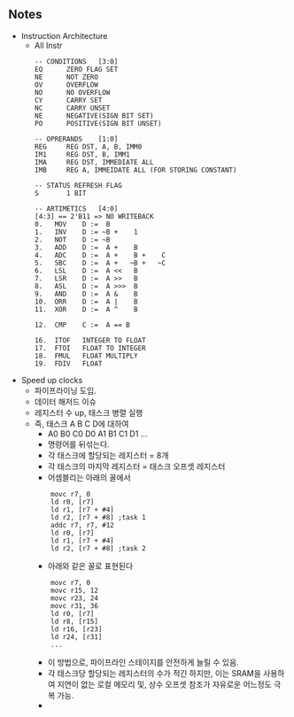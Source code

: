 Notes
-----

* Instruction Architecture
  * All Instr
    ```
    -- CONDITIONS   [3:0]
    EQ      ZERO FLAG SET 
    NE      NOT ZERO
    OV      OVERFLOW
    NO      NO OVERFLOW
    CY      CARRY SET
    NC      CARRY UNSET
    NE      NEGATIVE(SIGN BIT SET)
    PO      POSITIVE(SIGN BIT UNSET)
    
    -- OPRERANDS    [1:0]
    REG     REG DST, A, B, IMM0
    IM1     REG DST, B, IMM1
    IMA     REG DST, IMMEDIATE ALL
    IMB     REG A, IMMEIDATE ALL (FOR STORING CONSTANT)
    
    -- STATUS REFRESH FLAG
    S       1 BIT
    
    -- ARTIMETICS   [4:0]
    [4:3] == 2'B11 => NO WRITEBACK
    0.   MOV    D :=  B
    1.   INV    D := ~B +    1
    2.   NOT    D := ~B
    3.   ADD    D :=  A +    B
    4.   ADC    D :=  A +    B +    C
    5.   SBC    D :=  A +   ~B +   ~C
    6.   LSL    D :=  A <<   B
    7.   LSR    D :=  A >>   B
    8.   ASL    D :=  A >>>  B
    9.   AND    D :=  A &    B  
    10.  ORR    D :=  A |    B
    11.  XOR    D :=  A ^    B

    12.  CMP    C :=  A == B

    16.  ITOF   INTEGER TO FLOAT
    17.  FTOI   FLOAT TO INTEGER
    18.  FMUL   FLOAT MULTIPLY
    19.  FDIV   FLOAT 
    ```
* Speed up clocks
  * 파이프라이닝 도입.
  * 데이터 해저드 이슈
  * 레지스터 수 up, 태스크 병렬 실행
  * 즉, 태스크 A B C D에 대하여
    * A0 B0 C0 D0 A1 B1 C1 D1 ...
    * 명령어를 뒤섞는다.
    * 각 태스크에 할당되는 레지스터 = 8개
    * 각 태스크의 마지막 레지스터 = 태스크 오프셋 레지스터
    * 어셈블리는 아래의 꼴에서 
    ```assembly
        movc r7, 0
        ld r0, [r7]
        ld r1, [r7 + #4]
        ld r2, [r7 + #8] ;task 1
        addc r7, r7, #12
        ld r0, [r7]
        ld r1, [r7 + #4]
        ld r2, [r7 + #8] ;task 2
    ```
    * 아래와 같은 꼴로 표현된다
    ```assembly
        movc r7, 0
        movc r15, 12
        movc r23, 24
        movc r31, 36
        ld r0, [r7]
        ld r8, [r15]
        ld r16, [r23]
        ld r24, [r31]
        ...
    ```
    * 이 방법으로, 파이프라인 스테이지를 안전하게 늘릴 수 있음.
    * 각 태스크당 할당되는 레지스터의 수가 적긴 하지만, 이는 SRAM을 사용하여 지연이 없는 로컬 메모리 및, 상수 오프셋 참조가 자유로운  어느정도 극복 가능.
    * 